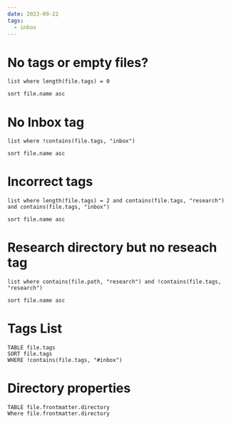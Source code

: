 ```yaml
---
date: 2023-09-22
tags:
  - inbox
---
```

# No tags or empty files?

```dataview
list where length(file.tags) = 0

sort file.name asc
```

# No Inbox tag

```dataview
list where !contains(file.tags, "inbox")

sort file.name asc
```

# Incorrect tags

```dataview
list where length(file.tags) = 2 and contains(file.tags, "research") and contains(file.tags, "inbox")

sort file.name asc
```

# Research directory but no reseach tag

```dataview
list where contains(file.path, "research") and !contains(file.tags, "research")

sort file.name asc
```

# Tags List

```dataview
TABLE file.tags
SORT file.tags
WHERE !contains(file.tags, "#inbox")
```

# Directory properties

```dataview
TABLE file.frontmatter.directory
Where file.frontmatter.directory
```
